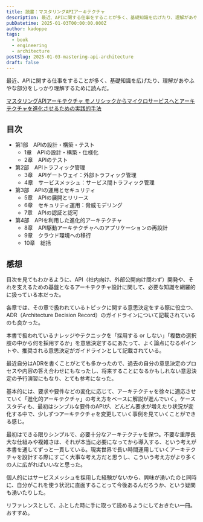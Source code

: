 ```yaml
---
title: 読書：マスタリングAPIアーキテクチャ 
description: 最近、APIに関する仕事をすることが多く、基礎知識を広げたり、理解があやふやな部分をしっかり理解するために読んだ。
pubDatetime: 2025-01-03T00:00:00.000Z
author: kadoppe
tags:
  - book
  - engineering
  - architecture
postSlug: 2025-01-03-mastering-api-architecture
draft: false
---
```


最近、APIに関する仕事をすることが多く、基礎知識を広げたり、理解があやふやな部分をしっかり理解するために読んだ。

<a href="https://www.amazon.co.jp/dp/4814400896?tag=creativestylekadoppe-22&linkCode=ogi&th=1&psc=1" target="_blank">マスタリングAPIアーキテクチャ モノリシックからマイクロサービスへとアーキテクチャを進化させるための実践的手法</a>

## 目次
- 第1部　APIの設計・構築・テスト
  - 1章　APIの設計・構築・仕様化
  - 2章　APIのテスト
- 第2部　APIトラフィック管理
  - 3章　APIゲートウェイ：外部トラフィック管理
  - 4章　サービスメッシュ：サービス間トラフィック管理
- 第3部　APIの運用とセキュリティ
  - 5章　APIの展開とリリース
  - 6章　セキュリティ運用：脅威モデリング
  - 7章　APIの認証と認可
- 第4部　APIを利用した進化的アーキテクチャ
  - 8章　API駆動アーキテクチャへのアプリケーションの再設計
  - 9章　クラウド環境への移行
  - 10章　総括

## 感想
目次を見てもわかるように、API（社内向け、外部公開向け問わず）開発や、それを支えるための基盤となるアーキテクチャ設計に関して、必要な知識を網羅的に扱っている本だった。

各章では、その章で扱われているトピックに関する意思決定をする際に役立つ、ADR（Architecture Decision Record）のガイドラインについて記載されているのも良かった。

本書で扱われているナレッジやテクニックを「採用する or しない」「複数の選択肢の中から何を採用するか」を意思決定するにあたって、よく論点になるポイントや、推奨される意思決定がガイドラインとして記載されている。

最近自分はADRを書くことがとても多かったので、過去の自分の意思決定のプロセスや内容の答え合わせにもなったし、将来することになるかもしれない意思決定の予行演習にもなり、とても参考になった。

基本的には、要求や要件などの変化に応じて、アーキテクチャを徐々に適応させていく「進化的アーキテクチャ」の考え方をベースに解説が進んでいく。ケーススタディも、最初はシンプルな要件のAPIが、どんどん要求が増えたり状況が変化する中で、少しずつアーキテクチャを変更していく事例を見ていくことができる感じ。

最初はできる限りシンプルで、必要十分なアーキテクチャを保つ。不要な重厚長大な仕組みや複雑さは、それが本当に必要になってから導入する、という考えが本書を通してずっと一貫している。現実世界で長い時間運用していくアーキテクチャを設計する際にすごく大事な考え方だと思うし、こういう考え方がより多くの人に広がればいいなと思った。

個人的にはサービスメッシュを採用した経験がないから、興味が湧いたのと同時に、自分がこれを使う状況に直面することって今後あるんだろうか、という疑問も湧いたりした。

リファレンスとして、ふとした時に手に取って読めるようにしておきたい一冊。おすすめ。

